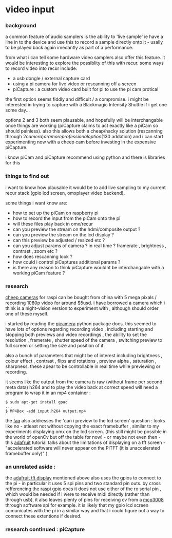 # video input

### background

a common feature of audio samplers is the ability to 'live sample' ie have a line in to the device and use this to record a sample directly onto it - usally to be played back again imedantly as part of a performance.

from what i can tell some hardware video samplers also offer this feature. it would be interesting to explore the possiblity of this with recur. some ways to record video into recur include:

- a usb dongle / external capture card
- using a pi camera for live video or rescanning off a screen
- piCapture : a custom video card built for pi to use the pi cam protical

the first option seems fiddly and difficult / a compromise. i might be interested in trying to capture with a Blackmagic Intensity Shuttle if i get one some day...

options 2 and 3 both seem plausable, and hopefully will be interchangable once things are working (piCapture claims to act exactly like a piCam so should painless). also this allows both a cheap/hacky solution (rescanning through $2 camera) or a more professional option ($130 addation) and i can start experimenting now with a cheep cam before investing in the expensive piCapture.

i know piCam and piCapture recommend using python and there is libraries for this

### things to find out

i want to know how plausable it would be to add live sampling to my current recur stack (gpio lcd screen, omxplayer video backend).

some things i want know are:

- how to set up the piCam on raspberry pi
- how to record the input from the piCam onto the pi
- will these files play back in omx/recur
- can you preview the stream on the hdmi/composite output ?
- can you preview the stream on the lcd display ? 
- can this preview be adjusted / resized etc ?
- can you adjust params of camera ? in real time ? framerate , brightness , contrast , zoom etc ? 
- how does rescanning look ?
- how could i control piCaptures additional params ?
- is there any reason to think piCapture wouldnt be interchangable with a working piCam feature ?

### research

[cheep cameras] for raspi can be bought from china with 5 mega pixals / recording 1080p video for around $5usd. i have borrowed a camera which i think is a night-vision version to experiment with , although should order one of these myself.

i started by reading the [picamera] python package docs. this seemed to have lots of options regarding recording video , including starting and stopping both previews and video recordings , the ability to set the resolution , framerate , shutter speed of the camera , switching preview to full screen or setting the size and position of it. 

also a bunch of parameters that might be of interest including brightness , colour effect , contrast , flips and rotations , preview alpha , saturation , sharpness. these apear to be controllable in real time while previewing or recording.

it seems like the output from the camera is raw (without frame per second meta data) h264 and to play the video back at correct speed will need a program to wrap it in an mp4 container :
```
$ sudo apt-get install gpac
...
$ MP4Box -add input.h264 output.mp4
```

the [faq] also addresses the 'can i preview to the lcd screen' question : looks like no - atleast not without copying the exact framebuffer , similar to my experiments displaying omx on the lcd screen. (this still might be possible in the world of openCv but off the table for now! - or maybe not even then - this [adafruit] tutorial talks about the limitations of displaying on a tft screen - "accelerated software will never appear on the PiTFT (it is unaccelerated framebuffer only)" ) 

### an unrelated aside : 

the [adafruit tft display] mentioned above also uses the gpios to connect to the pi - in particular it uses 5 spi pins and two standard pin outs. by cross refferencing the [raspi gpio] docs it does not use either of the rx serial pin , which would be needed if i were to receive midi directly (rather than through usb), it also leaves plenty of pins for receiving cv from a [mcp3008] through software spi for example. it is likely that my gpio lcd screen comunicates with the pi in a similar way and that i could figure out a way to connect these extentions if desired.

### research continued : piCapture





[picamera]: http://picamera.readthedocs.io/en/release-1.0/api.html
[faq]: https://picamera.readthedocs.io/en/release-1.13/faq.html
[adafruit]: https://learn.adafruit.com/adafruit-pitft-3-dot-5-touch-screen-for-raspberry-pi/easy-install-2
[adafruit tft display]: https://www.adafruit.com/product/2441
[raspi gpio]: https://www.raspberrypi.org/documentation/usage/gpio/
[mcp3008]: https://learn.adafruit.com/raspberry-pi-analog-to-digital-converters/mcp3008
[cheep cameras]: https://www.aliexpress.com/item/5MP-Camera-Module-Flex-Cable-Webcam-Video-1080-720p-For-Raspberry-Pi-2-3-Model-B/32860830711.html
